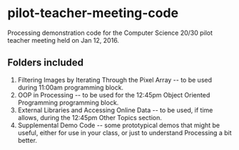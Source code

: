# pilot-teacher-meeting-code
Processing demonstration code for the Computer Science 20/30 pilot teacher meeting held on Jan 12, 2016.

## Folders included
1. Filtering Images by Iterating Through the Pixel Array -- to be used during 11:00am programming block. 
2. OOP in Processing -- to be used for the 12:45pm Object Oriented Programming programming block.
3. External Libraries and Accessing Online Data -- to be used, if time allows, during the 12:45pm Other Topics section.
4. Supplemental Demo Code -- some prototypical demos that might be useful, either for use in your class, or just to understand Processing a bit better.